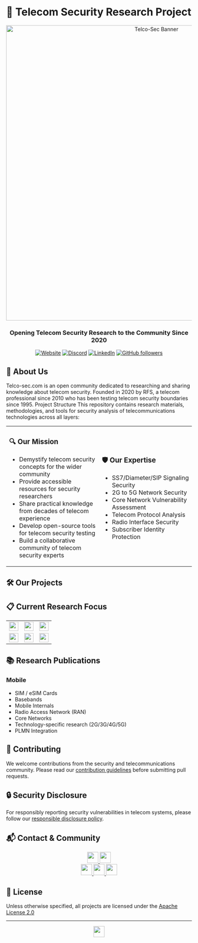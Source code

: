 # 🔐 Telecom Security Research Project

<div align="center">
  <img src="https://raw.githubusercontent.com/TelcoSec/resources/main/images/banner.png" alt="Telco-Sec Banner" width="800"/>
  
  ### **Opening Telecom Security Research to the Community Since 2020**
  
  [![Website](https://img.shields.io/badge/Website-telco--sec.com-blue?style=for-the-badge&logo=globe)](https://www.telco-sec.com)
  [![Discord](https://img.shields.io/badge/Discord-Join%20Us-7289DA?style=for-the-badge&logo=discord)](https://discord.gg/jkUKw2cBxX)
  [![LinkedIn](https://img.shields.io/badge/LinkedIn-telcosec-0077B5?style=for-the-badge&logo=linkedin)](https://www.linkedin.com/showcase/telcosec)
  [![GitHub followers](https://img.shields.io/github/followers/TelcoSec?style=for-the-badge&logo=github)](https://github.com/TelcoSec)
</div>

## 📡 About Us

Telco-sec.com is an open community dedicated to researching and sharing knowledge about telecom security. Founded in 2020 by RFS, a telecom professional since 2010 who has been testing telecom security boundaries since 1995.
Project Structure
This repository contains research materials, methodologies, and tools for security analysis of telecommunications technologies across all layers:







<table>
  <tr>
    <td width="50%">
      <h3>🔍 Our Mission</h3>
      <ul>
        <li>Demystify telecom security concepts for the wider community</li>
        <li>Provide accessible resources for security researchers</li>
        <li>Share practical knowledge from decades of telecom experience</li>
        <li>Develop open-source tools for telecom security testing</li>
        <li>Build a collaborative community of telecom security experts</li>
      </ul>
    </td>
    <td width="50%">
      <h3>🛡️ Our Expertise</h3>
      <ul>
        <li>SS7/Diameter/SIP Signaling Security</li>
        <li>2G to 5G Network Security</li>
        <li>Core Network Vulnerability Assessment</li>
        <li>Telecom Protocol Analysis</li>
        <li>Radio Interface Security</li>
        <li>Subscriber Identity Protection</li>
      </ul>
    </td>
  </tr>
</table>

## 🛠️ Our Projects

## 📋 Current Research Focus

<table>
  <tr>
    <td><img src="https://img.shields.io/badge/5G-Security%20Architecture%20Analysis-brightgreen" height="25"/></td>
    <td><img src="https://img.shields.io/badge/Signaling-Cross%20Protocol%20Attacks-orange" height="25"/></td>
    <td><img src="https://img.shields.io/badge/Legacy-2G%20Persistence%20Risks-blue" height="25"/></td>
  </tr>
  <tr>
    <td><img src="https://img.shields.io/badge/Roaming-Security%20Implications-purple" height="25"/></td>
    <td><img src="https://img.shields.io/badge/IoT-Telecom%20Protocol%20Misuse-red" height="25"/></td>
    <td><img src="https://img.shields.io/badge/Private-Radio%20Interface%20Security-yellow" height="25"/></td>
  </tr>
</table>

## 📚 Research Publications

### Mobile
- SIM / eSIM Cards
- Basebands
- Mobile Internals
- Radio Access Network (RAN)
- Core Networks
- Technology-specific research (2G/3G/4G/5G)
- PLMN Integration
 


## 👥 Contributing

We welcome contributions from the security and telecommunications community. Please read our [contribution guidelines](https://github.com/TelcoSec/community/blob/main/CONTRIBUTING.md) before submitting pull requests.

## 🔒 Security Disclosure

For responsibly reporting security vulnerabilities in telecom systems, please follow our [responsible disclosure policy](https://github.com/TelcoSec/security-policy/blob/main/SECURITY.md).

## 📬 Contact & Community

<div align="center">
  <a href="https://www.telco-sec.com">
    <img src="https://img.shields.io/badge/Website-telco--sec.com-blue?style=for-the-badge&logo=firefox" height="30"/>
  </a>
  <a href="mailto:research@telco-sec.com">
    <img src="https://img.shields.io/badge/Email-research%40telco--sec.com-red?style=for-the-badge&logo=mail.ru" height="30"/>
  </a>
</div>

<div align="center">
  <a href="https://twitter.com/TelcoSec">
    <img src="https://img.shields.io/badge/Twitter-%40TelcoSec-1DA1F2?style=for-the-badge&logo=twitter" height="30"/>
  </a>
  <a href="https://www.linkedin.com/showcase/telcosec">
    <img src="https://img.shields.io/badge/LinkedIn-telcosec-0077B5?style=for-the-badge&logo=linkedin" height="30"/>
  </a>
  <a href="https://discord.gg/jkUKw2cBxX">
    <img src="https://img.shields.io/badge/Discord-Join%20Us-7289DA?style=for-the-badge&logo=discord" height="30"/>
  </a>
</div>

## 📜 License

Unless otherwise specified, all projects are licensed under the [Apache License 2.0](LICENSE)

---

<div align="center">
  <img src="https://img.shields.io/badge/Testing%20Telecom%20Security%20Boundaries%20Since%201995-darkblue?style=for-the-badge" height="30"/>
</div>
